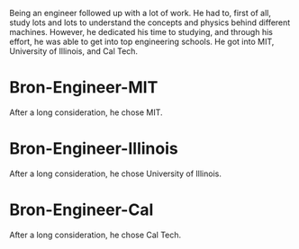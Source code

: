 Being an engineer followed up with a lot of work. He had to, first of all, study lots and lots to understand the concepts and physics behind different machines. However, he dedicated his time to studying, and through his effort, he was able to get into top engineering schools. He got into MIT, University of Illinois, and Cal Tech.

# Bron-Engineer-MIT
After a long consideration, he chose MIT.

# Bron-Engineer-Illinois
After a long consideration, he chose University of Illinois.

# Bron-Engineer-Cal
After a long consideration, he chose Cal Tech.
